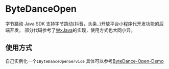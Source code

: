 # ByteDanceOpen
字节跳动 Java SDK
支持字节跳动(抖音，头条..)开放平台小程序代开发功能的后端开发。
部分代码参考了[WxJava](https://github.com/Wechat-Group/WxJava)的实现，使用方式也大同小异。
## 使用方式
自己实例化一个`IByteDanceOpenService`
具体可以参考[ByteDance-Open-Demo](https://github.com/yydzxz/ByteDance-Open-Demo)